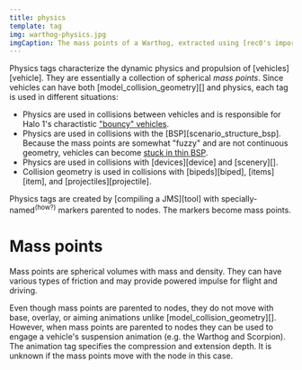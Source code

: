 ```yaml
---
title: physics
template: tag
img: warthog-physics.jpg
imgCaption: The mass points of a Warthog, extracted using [rec0's importer](http://hce.halomaps.org/index.cfm?fid=1669). See also the [scorpion](scorpion-physics.jpg).
---
```


Physics tags characterize the dynamic physics and propulsion of [vehicles][vehicle]. They are essentially a collection of spherical _mass points_. Since vehicles can have both [model_collision_geometry][] and physics, each tag is used in different situations:

* Physics are used in collisions between vehicles and is responsible for Halo 1's charactistic ["bouncy" vehicles][bouncy].
* Physics are used in collisions with the [BSP][scenario_structure_bsp]. Because the mass points are somewhat "fuzzy" and are not continuous geometry, vehicles can become [stuck in thin BSP][stuck-bsp].
* Physics are used in collisions with [devices][device] and [scenery][].
* Collision geometry is used in collisions with [bipeds][biped], [items][item], and [projectiles][projectile].

Physics tags are created by [compiling a JMS][tool] with specially-named<sup>(how?)</sup> markers parented to nodes. The markers become mass points.

# Mass points
Mass points are spherical volumes with mass and density. They can have various types of friction and may provide powered impulse for flight and driving.

Even though mass points are parented to nodes, they do not move with base, overlay, or aiming animations unlike [model_collision_geometry][]. However, when mass points are parented to nodes they can be used to engage a vehicle's suspension animation (e.g. the Warthog and Scorpion). The animation tag specifies the compression and extension depth. It is unknown if the mass points move with the node in this case.

[bouncy]: https://youtu.be/Vz48n5jZaQ8?t=1
[stuck-bsp]: https://youtu.be/n5uN1RuOVRM?t=22
